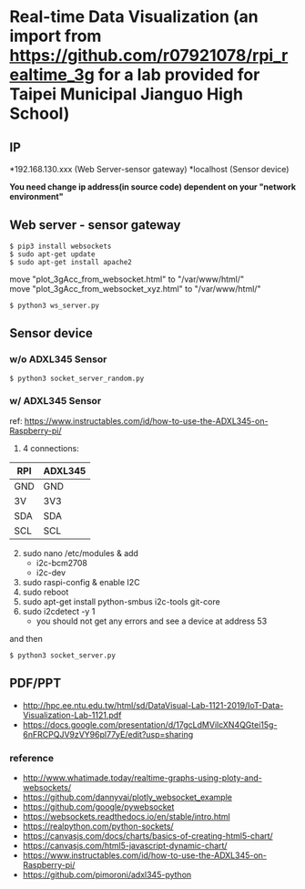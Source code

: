 # Real-time Data Visualization (an import from https://github.com/r07921078/rpi_realtime_3g for a lab provided for Taipei Municipal Jianguo High School)
## IP
*192.168.130.xxx (Web Server-sensor gateway)
*localhost (Sensor device)

**You need change ip address(in source code) dependent on your "network environment"**

## Web server - sensor gateway
```
$ pip3 install websockets
$ sudo apt-get update
$ sudo apt-get install apache2
```

move "plot_3gAcc_from_websocket.html" to "/var/www/html/" <br/>
move "plot_3gAcc_from_websocket_xyz.html" to "/var/www/html/"

```
$ python3 ws_server.py
```

## Sensor device
### w/o ADXL345 Sensor
```
$ python3 socket_server_random.py
```

### w/ ADXL345 Sensor

ref: https://www.instructables.com/id/how-to-use-the-ADXL345-on-Raspberry-pi/

1. 4 connections: 


| RPI | ADXL345 |
| ---- | --- |
| GND  | GND |
| 3V   | 3V3 |
| SDA  | SDA |
| SCL  | SCL |


2. sudo nano /etc/modules & add
    * i2c-bcm2708
    * i2c-dev
3. sudo raspi-config & enable I2C
3. sudo reboot
4. sudo apt-get install python-smbus i2c-tools git-core
5. sudo i2cdetect -y 1
    * you should not get any errors and see a device at address 53

and then

```
$ python3 socket_server.py
```

## PDF/PPT
* http://hpc.ee.ntu.edu.tw/html/sd/DataVisual-Lab-1121-2019/IoT-Data-Visualization-Lab-1121.pdf
* https://docs.google.com/presentation/d/17gcLdMVilcXN4QGtei15g-6nFRCPQJV9zVY96pl77yE/edit?usp=sharing


### reference
* http://www.whatimade.today/realtime-graphs-using-ploty-and-websockets/
* https://github.com/dannyvai/plotly_websocket_example
* https://github.com/google/pywebsocket
* https://websockets.readthedocs.io/en/stable/intro.html
* https://realpython.com/python-sockets/
* https://canvasjs.com/docs/charts/basics-of-creating-html5-chart/
* https://canvasjs.com/html5-javascript-dynamic-chart/
* https://www.instructables.com/id/how-to-use-the-ADXL345-on-Raspberry-pi/
* https://github.com/pimoroni/adxl345-python


